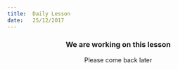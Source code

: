 ```yaml
---
title:  Daily Lesson
date:   25/12/2017
---
```


### <center>We are working on this lesson</center>
<center>Please come back later</center>